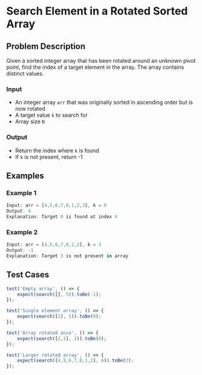 # Search Element in a Rotated Sorted Array

## Problem Description
Given a sorted integer array that has been rotated around an unknown pivot point, find the index of a target element in the array. The array contains distinct values.

### Input
- An integer array `arr` that was originally sorted in ascending order but is now rotated
- A target value `k` to search for
- Array size `N`

### Output
- Return the index where `k` is found
- If `k` is not present, return -1

## Examples

### Example 1
```javascript
Input: arr = [4,5,6,7,0,1,2,3], k = 0
Output: 4
Explanation: Target 0 is found at index 4
```

### Example 2
```javascript
Input: arr = [4,5,6,7,0,1,2], k = 3
Output: -1
Explanation: Target 3 is not present in array
```

## Test Cases
```javascript
test('Empty array', () => {
    expect(search([], 5)).toBe(-1);
});

test('Single element array', () => {
    expect(search([1], 1)).toBe(0);
});

test('Array rotated once', () => {
    expect(search([2,1], 2)).toBe(0);
});

test('Larger rotated array', () => {
    expect(search([4,5,6,7,0,1,2], 6)).toBe(2);
});
```